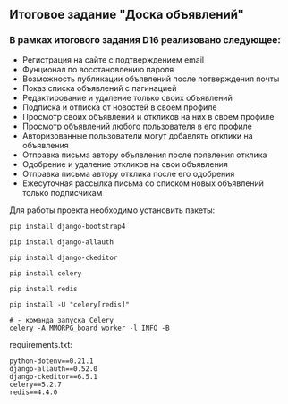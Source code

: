
## Итоговое задание  "Доска объявлений"


### В рамках итогового задания D16 реализовано следующее:

-   Регистрация на сайте с подтверждением email
-   Фунционал по восстановлению пароля
-   Возможность публикации объявлений после потверждения почты
-   Показ списка объявлений с пагинацией 
-   Редактирование и удаление только своих объявлений
-   Подписка и отписка от новостей в своем профиле
-   Просмотр  своих объявлений и откликов на них в своем профиле
-   Просмотр объявлений любого пользователя в его профиле
-   Авторизованные пользователи могут добавлять отклики на объявления
-   Отправка письма автору объявления после появления отклика
-   Одобрение и удаление откликов на свои объявления
-   Отправка письма автору отклика после его одобрения 
-   Ежесуточная рассылка письма со списком новых объявлений только подписчикам


Для работы проекта необходимо установить  пакеты:
```
pip install django-bootstrap4

pip install django-allauth

pip install django-ckeditor

pip install celery

pip install redis

pip install -U "celery[redis]"

# - команда запуска Celery
celery -A MMORPG_board worker -l INFO -B 
```

requirements.txt:
```
python-dotenv==0.21.1
django-allauth==0.52.0
django-ckeditor==6.5.1
celery==5.2.7
redis==4.4.0
```